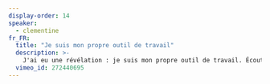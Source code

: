 ```yaml
---
display-order: 14
speaker:
  - clementine
fr_FR:
  title: "Je suis mon propre outil de travail"
  description: >-
    J'ai eu une révélation : je suis mon propre outil de travail. Écouter mes émotions et celles de mes collaborateurs fait partie intégrante de mon boulot. Car il existe pour chacun de nous des facteurs qui influent nos actions, nos réflexions, perturbent nos trajectoires. Ça peut sembler naïf et pourtant c'est très sérieux. Ça permet juste de travailler ensemble.
  vimeo_id: 272440695
---
```

